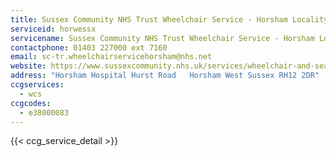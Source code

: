 ```yaml
---
title: Sussex Community NHS Trust Wheelchair Service - Horsham Locality
serviceid: horwessx
servicename: Sussex Community NHS Trust Wheelchair Service - Horsham Locality
contactphone: 01403 227000 ext 7160
email: sc-tr.wheelchairservicehorsham@nhs.net
website: https://www.sussexcommunity.nhs.uk/services/wheelchair-and-seating-service/109071
address: "Horsham Hospital Hurst Road   Horsham West Sussex RH12 2DR"
ccgservices:
  - wcs
ccgcodes:
  - e38000083
---
```


{{< ccg_service_detail >}}
